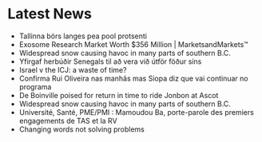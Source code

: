 # Latest News
-  Tallinna börs langes pea pool protsenti
-  Exosome Research Market Worth $356 Million | MarketsandMarkets™
-  Widespread snow causing havoc in many parts of southern B.C.
-  Yfirgaf herbúðir Senegals til að vera við útför föður síns
-  Israel v the ICJ: a waste of time?
-  Confirma Rui Oliveira nas manhãs mas Siopa diz que vai continuar no programa
-  De Boinville poised for return in time to ride Jonbon at Ascot
-  Widespread snow causing havoc in many parts of southern B.C.
-  Université, Santé, PME/PMI : Mamoudou Ba, porte-parole des premiers engagements de TAS et la RV
-  Changing words not solving problems
